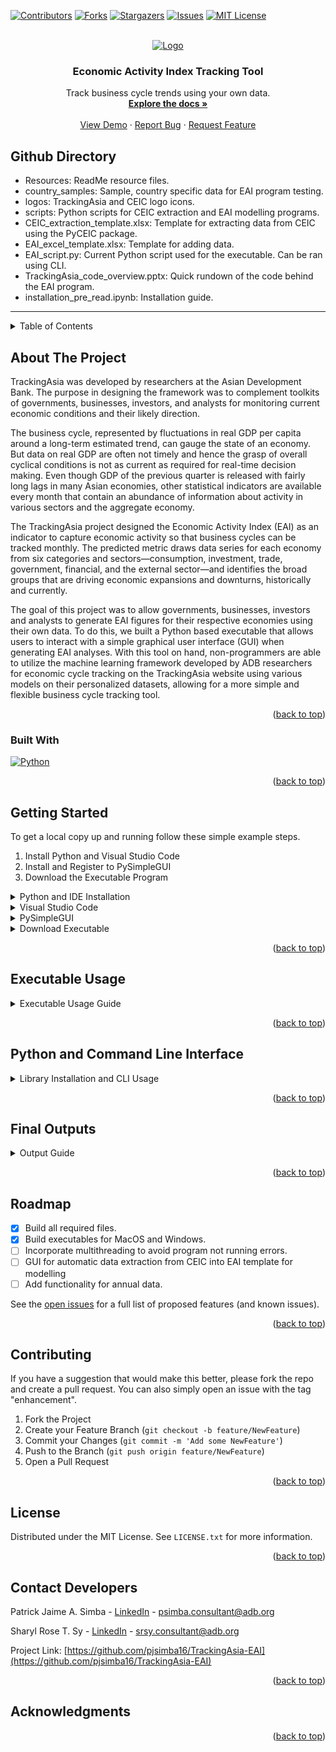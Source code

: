
[![Contributors][contributors-shield]][contributors-url]
[![Forks][forks-shield]][forks-url]
[![Stargazers][stars-shield]][stars-url]
[![Issues][issues-shield]][issues-url]
[![MIT License][license-shield]][license-url]


<!-- PROJECT LOGO -->
<br />
<div align="center">
  <a href="https://github.com/pjsimba16/TrackingAsia-EAI">
    <img src="https://asianbondsonline.adb.org/macroeconomictracker/images/field-with-building-background-trackingasia2.jpg" alt="Logo">
  </a>

  <h3 align="center">Economic Activity Index Tracking Tool</h3>

  <p align="center">
    Track business cycle trends using your own data.
    <br />
    <a href="https://github.com/pjsimba16/TrackingAsia-EAI"><strong>Explore the docs »</strong></a>
    <br />
    <br />
    <a href="https://github.com/pjsimba16/TrackingAsia-EAI">View Demo</a>
    ·
    <a href="https://github.com/pjsimba16/TrackingAsia-EAI/issues/new?labels=bug&template=bug-report---.md">Report Bug</a>
    ·
    <a href="https://github.com/pjsimba16/TrackingAsia-EAI/issues/new?labels=enhancement&template=feature-request---.md">Request Feature</a>
  </p>
</div>

## Github Directory

- Resources: ReadMe resource files.
- country_samples: Sample, country specific data for EAI program testing.
- logos: TrackingAsia and CEIC logo icons.
- scripts: Python scripts for CEIC extraction and EAI modelling programs.
- CEIC_extraction_template.xlsx: Template for extracting data from CEIC using the PyCEIC package.
- EAI_excel_template.xlsx: Template for adding data.
- EAI_script.py: Current Python script used for the executable. Can be ran using CLI.
- TrackingAsia_code_overview.pptx: Quick rundown of the code behind the EAI program.
- installation_pre_read.ipynb: Installation guide.

---

<!-- TABLE OF CONTENTS -->
<details>
  <summary>Table of Contents</summary>
  <ol>
    <li>
      <a href="#about-the-project">About The Project</a>
      <ul>
        <li><a href="#built-with">Built With</a></li>
      </ul>
    </li>
    <li>
      <a href="#getting-started">Getting Started</a>
      <ul>
        <li><a href="#python-and-ide-installation">Python and IDE Installation</a></li>
        <li><a href="#pysimplegui-sign-up">PySimpleGUI Sign Up</a></li>
        <li><a href="#download-executable">Download Executable</a></li>
      </ul>
    </li>
    <li><a href="#executable-usage">Executable Usage</a></li>
    <li>
      <a href="#python-and-command-line-interface">Python and Command Line Interface</a>
      <ul>
        <li><a href="#library-installation">Library Installation</a></li>
        <li><a href="#cli-usage">CLI Usage</a></li>
      </ul>
    </li>
    <li><a href="#final-outputs">Final Outputs</a></li>
    <li><a href="#roadmap">Roadmap</a></li>
    <li><a href="#contributing">Contributing</a></li>
    <li><a href="#license">License</a></li>
    <li><a href="#contact">Contact</a></li>
    <li><a href="#acknowledgments">Acknowledgments</a></li>
  </ol>
</details>



<!-- ABOUT THE PROJECT -->
## About The Project

TrackingAsia was developed by researchers at the Asian Development Bank. The purpose in designing the framework was to complement toolkits of governments, businesses, investors, and analysts for monitoring current economic conditions and their likely direction.

The business cycle, represented by fluctuations in real GDP per capita around a long-term estimated trend, can gauge the state of an economy. But data on real GDP are often not timely and hence the grasp of overall cyclical conditions is not as current as required for real-time decision making. Even though GDP of the previous quarter is released with fairly long lags in many Asian economies, other statistical indicators are available every month that contain an abundance of information about activity in various sectors and the aggregate economy.

The TrackingAsia project designed the Economic Activity Index (EAI) as an indicator to capture economic activity so that business cycles can be tracked monthly. The predicted metric draws data series for each economy from six categories and sectors—consumption, investment, trade, government, financial, and the external sector—and identifies the broad groups that are driving economic expansions and downturns, historically and currently.

The goal of this project was to allow governments, businesses, investors and analysts to generate EAI figures for their respective economies using their own data. To do this, we built a Python based executable that allows users to interact with a simple graphical user interface (GUI) when generating EAI analyses. With this tool on hand, non-programmers are able to utilize the machine learning framework developed by ADB researchers for economic cycle tracking on the TrackingAsia website using various models on their personalized datasets, allowing for a more simple and flexible business cycle tracking tool.

<p align="right">(<a href="#readme-top">back to top</a>)</p>



### Built With

[![Python][python.org]][Python-url]

<p align="right">(<a href="#readme-top">back to top</a>)</p>


<!-- GETTING STARTED -->
## Getting Started

To get a local copy up and running follow these simple example steps.

1. Install Python and Visual Studio Code
2. Install and Register to PySimpleGUI
3. Download the Executable Program

<details>
  <summary>Python and IDE Installation</summary>

  ### Python and IDE Installation

  A Quick Guide for Installing Python on Common Operating Systems

  #### Windows ![Windows](https://github.com/PackeTsar/Install-Python/raw/master/img/windows_65.png)
  1. If you have not yet installed Python on your Windows OS, then download and install the latest Python3 installer from [Python Downloads Page](https://www.python.org/downloads/)
    - Make sure to check the box during installation which adds Python to PATH. Labeled something like **Add Python 3.X to PATH**

  2. Once Python is installed, you should be able to open a command window, type `python`, hit ENTER, and see a Python prompt opened. Type `quit()` to exit it. You should also be able to run the command `pip` and see its options. If both of these work, then you are ready to go.
    - If you cannot run `python` or `pip` from a command prompt, you may need to add the Python installation directory path to the Windows PATH variable
      - The easiest way to do this is to find the new shortcut for Python in your start menu, right-click on the shortcut, and find the folder path for the `python.exe` file
        - For Python2, this will likely be something like `C:\Python27`
        - For Python3, this will likely be something like `C:\Users\<USERNAME>\AppData\Local\Programs\Python\Python37`
      - Open your Advanced System Settings window, navigate to the "Advanced" tab, and click the "Environment Variables" button
      - Create a new system variable:
        - Variable name: `PYTHON_HOME`
        - Variable value: <your_python_installation_directory>
      - Now modify the PATH system variable by appending the text `;%PYTHON_HOME%\;%PYTHON_HOME%;%PYTHON_HOME%\Scripts\` to the end of it.
      - Close out your windows, open a command window and make sure you can run the commands `python` and `pip`

  #### MacOS ![MacOS](https://github.com/PackeTsar/Install-Python/raw/master/img/apple_65.png)

  MacOS comes with a native version of Python. As of this writing, it comes with a version of Python2, which has been deprecated. In order to use most modern Python applications, you need to install Python3. Python2 and Python3 can coexist on the same machine without problems, and for MacOS it is in fact necessary for this to happen, since MacOS continues to rely on Python2 for some functionality.

  There are a couple of ways we can install Python3 on your MacOS operating system:

  #### Option 1: Install the official Python release
  1. Browse to the [Python Downloads Page](https://www.python.org/downloads/)
  2. Click on the "Download Python 3.x.x" button on the page
  3. Walk through the steps of the installer wizard to install Python3
  4. Once installed, the wizard will open a Finder window with some `.command` files in it
      - Double-click the `Install Certificates.command` file and the `Update Shell Profile.command` file to run each of them
      - Close the windows once they are finished
  6. Open your **Terminal** application and run the command `python3` to enter the Python interactive command line. Issue the command `quit()` to exit. Also make sure PIP (the Python package manager) is installed by issuing the command `pip3 -V`. It should display the current version of PIP as well as Python (which should be some release of Python3).
  7. You're all done. Python is installed and ready to use.

  #### Option 2: Install with Homebrew
  [Homebrew](https://brew.sh/) is a MacOS Linux-like package manager. Walk through the below steps to install Homebrew and an updated Python interpreter along with it.

  1. Open your **Terminal** application and run: `xcode-select --install`. This will open a window. Click **'Get Xcode'** and install it from the app store.
  2. Install Homebrew. Run: `/bin/bash -c "$(curl -fsSL https://raw.githubusercontent.com/Homebrew/install/HEAD/install.sh)"`
    - You can also find this command on the [Homebrew website](https://brew.sh/)
  3. Install latest Python3 with `brew install python`
  4. Once Python is installed, you should be able to open your **Terminal** application, type `python3`, hit ENTER, and see a Python 3.X.X prompt opened. Type `quit()` to exit it. You should also be able to run the command `pip3` and see its options. If both of these work, then you are ready to go.
    - Here are some additional resources on [Installing Python 3 on Mac OS X](https://docs.python-guide.org/starting/install3/osx/)

  #### Linux ![Linux](https://github.com/PackeTsar/Install-Python/raw/master/img/linux_65.png)
  - **Raspberry Pi OS** may need Python and PIP
    - Install them: `sudo apt install -y python3-pip`
  - **Debian (Ubuntu)** distributions may need Python and PIP
    - Update the list of available APT repos with `sudo apt update`
    - Install Python and PIP: `sudo apt install -y python3-pip`
  - **RHEL (CentOS)** distributions usually need PIP
    - Install the EPEL package: `sudo yum install -y epel-release`
    - Install PIP: `sudo yum install -y python3-pip`
</details>
<details>
  <summary>Visual Studio Code</summary>

  #### Visual Studio Code <img src="https://code.visualstudio.com/assets/images/code-stable.png" width="" height="70">

  Visual Studio Code is a free coding editor that helps you start coding quickly. Use it to code in any programming language, without switching editors. Visual Studio Code has support for many languages, including Python, Java, C++, JavaScript, and more. [Learn more](https://code.visualstudio.com/)


  The following video will run through the following:
  - Download and install VS Code.
  - Create a new file.
  - See an overview of the user interface.
  - Install support for your favorite programming language.
  - Change your keyboard shortcuts and easily migrate from other editors using keymap extensions.
  - Customize your editor with themes.
  - Explore VS Code features in the Interactive Editor Playground.

  [![IMAGE ALT TEXT HERE](https://i3.ytimg.com/vi/ITxcbrfEcIY/maxresdefault.jpg)](https://www.youtube.com/watch?v=ITxcbrfEcIY&ab_channel=VisualStudioCode)
</details>
<details>
  <summary>PySimpleGUI</summary>

  ### PySimpleGUI Sign Up

  1. Go to the [PySimpleGUI website](https://www.pysimplegui.com/) and sign up for a hobbyist account
  2. Make sure Python is installed
  3. Install PysimpleGUI using the command line interface
     1. Search for 'cmd' on your home search bar
     2. Enter the following:
   
        ```
        python -m pip install pysimplegui
        ```

</details>

<details>
  <summary>Download Executable</summary>

  ### Download Executable
  You can download the executable program, together with other relevant files in this [current version folder.](https://drive.google.com/drive/folders/1YlF_lXOGKMl3tJViK1rGmYh69GXVGhJV?usp=drive_link) The files in this folder will always contain the latest versions of each. If you would like to see older versions of each file, you can find them in the [version history folder.](https://drive.google.com/drive/folders/1kxTxQAlclVArnTpcQ2577LFQrl7fP3Pb?usp=drive_link)

  **Directory summary:**
  - **EAI_script.py** -> Source code containing the GUI and machine learning functions used in the executable file.
  - **EAI_template.xlsx** -> Template file to be used when adding data to be included in the EAI prediction and visualization generation.
  - **EAI_program_windows.exe** -> Final executable file for Windows.
  - **EAI_program_mac.exe** -> Final executable file for MacOS.
  
</details>
<p align="right">(<a href="#readme-top">back to top</a>)</p>

## Executable Usage

<details>
  <summary>Executable Usage Guide</summary>

  ### Home Screen

  The home screen contains information that can also be found on the [TrackingAsia website](https://asianbondsonline.adb.org/macroeconomictracker/index.php), where you can also find the updated EAI dashboards for selected Asian economies.

  <p align="left"><img src="https://github.com/pjsimba16/TrackingAsia-EAI/blob/main/Resources/demo_images/home_page.JPG" width="" height="350"></p></p>

  ### Add Excel Template

  The excel template where you've added your indicator and GDP level data series should be referenced to using the browse button in this screen. A quick rundown of the sheets in the excel template can be found in the section below.

  <p align="left"><img src="https://github.com/pjsimba16/TrackingAsia-EAI/blob/main/Resources/demo_images/add_excel.JPG" width="" height="150"></p>

  ### Excel Template

  The excel template contains 5 sheets:
  - Instructions: Guide for accepted values in each column for each sheet.
  - InfoQ: Information for each data series of quarterly frequency.
  - QuarterlyData: Where you can input the series name and datapoints of quarterly frequency.
  - InfoM: Information for each data series of monthly frequency.
  - MonthData: Where you can input the series name and datapoints of monthly frequency.

  Reminder: Ensure that data series titles are uniform across data and info sheets.

  ### Select Indicators

  The indicator selection screen summarizes all the indicators found in the excel file, separated into one of six economic sectors, together with the target variable. You may also inspect the data or reconfigure the preprocessing steps for each data series by clicking on the inspect data or edit processing buttons respectively.

  <p align="left"><img src="https://github.com/pjsimba16/TrackingAsia-EAI/blob/main/Resources/demo_images/indicator_selector.JPG" width="" height="350"></p>

  ### Inspect Data

  This screen will show you a line chart with the date on the x axis and a chosen data series on the y axis. The table on the right contains summary statistics for the chosen data series. You can choose which data series and frequency to inspect using the dropdowns on the left. Morever, you may choose preprocessing steps using the checkboxes and inspect what the data will look like post processing by clicking the inspect processed data button. You can also save the chart or underlying data using the save buttons below the chart.

  <p align="left"><img src="https://github.com/pjsimba16/TrackingAsia-EAI/blob/main/Resources/demo_images/inspect_data.JPG" width="" height="350"></p>

  ### Inspect Processed Data

  This screen shows you a line chart with the date on the x axis and a chosen data series on the y axis for the processed data. You will find the selected processing steps listed on the right, below the summary statistics. Similarly, you can save the chart or underlying data using the save buttons below the chart.

  <p align="left"><img src="https://github.com/pjsimba16/TrackingAsia-EAI/blob/main/Resources/demo_images/inspect_processed_data.JPG" width="" height="350"></p>

  ### Edit Processing

  In this screen, you can change the processing steps associated with each data series, as well as choose whether or not to include each variable in the modelling. If you'd like to, you may also save the settings that you change directly into the original excel file.

  <p align="left"><img src="https://github.com/pjsimba16/TrackingAsia-EAI/blob/main/Resources/demo_images/edit_processing_2.JPG" width="" height="200"></p>

  ### Select Models

  In this screen, you can determine the starting and ending dates to use for the initial model training process. If left blank, the models will initially be trained on the earliest 50% of the dataset. Below that, you need to choose a location that you'd like all the outputs to be saved in. We suggest that you create a new folder for each particular modelling run. Lastly, use the checkboxes to select the models you'd like to get outputs from using your dataset.

  <p align="left"><img src="https://github.com/pjsimba16/TrackingAsia-EAI/blob/main/Resources/demo_images/select_models.JPG" width="" height="350"></p>

  ### Running Operations Log

  The log screen will show you the progress of the entire process. Don't worry if windows informs you that the screen is not responding, this is a bug that occurs when functions run for a long time; just wait for the screen to end. This will be addressed in future versions using multithreading.

  <p align="left"><img src="https://github.com/pjsimba16/TrackingAsia-EAI/blob/main/Resources/demo_images/running_operations.JPG" width="" height="250"></p>

</details>
<p align="right">(<a href="#readme-top">back to top</a>)</p>

## Python and Command Line Interface

<details>
  <summary>Library Installation and CLI Usage</summary>

  The EAI program executable was built to include all relevent packages, including Python. However, if the executable doesn't run on your device, you can still run the program using Python and the command line interface (CLI). 

  1. Open your file explorer to the location where you saved the EAI_script.py file.
  2. Click on the filepath on the top of the screen, type 'cmd' and press enter. This should open a terminal screen inside your chosen directory.
  3. Ensure all relevant dependencies are installed before running the program. If dependencies are not yet installed, run the following:
  ```
  python install_dependencies.py
  ```
  1. Once dependencies are installed; run the following line to run the script.
  ```
  python EAI_script.py
  ```
</details>   

<p align="right">(<a href="#readme-top">back to top</a>)</p>

## Final Outputs

<details>
  <summary>Output Guide</summary>

  ### Summary of output files to expect inside output folder

  - For each model chosen:
    - Folder named after the model
      - [data.xlsx](https://github.com/pjsimba16/TrackingAsia-EAI/blob/main/Resources/demo_files/data.xlsx): contains all the raw and calculated data for this model, including EAI predictions monthly and quarterly.
      - [EAI_dashboard.pdf](https://github.com/pjsimba16/TrackingAsia-EAI/blob/main/Resources/demo_files/EAI_dashboard.pdf): contains component charts to breakdown EAI based on economic sector importance, and a business cycle chart showing a comparison between predicted EAI and real GDP growth gap values.
    - [EAI_dial_charts.pdf](https://github.com/pjsimba16/TrackingAsia-EAI/blob/main/Resources/demo_files/EAI_dial_charts.pdf): contains dial charts for EAI, GDP growth gap and each economic sector for the past 3 years.
  - [EAI_predictions_comparison.pdf](https://github.com/pjsimba16/TrackingAsia-EAI/blob/main/Resources/demo_files/EAI_predictions_comparison.pdf): contains a line chart comparing the performance of each model when predicting EAI against real GDP growth gap, together with bar charts comparing metrics (R2, MAE, RMSE).
  - [ml_error_metrics.csv](https://github.com/pjsimba16/TrackingAsia-EAI/blob/main/Resources/demo_files/ml_error_metrics.csv): metrics data.

  You may click on any of the files above to see a sample version.


</details>

<p align="right">(<a href="#readme-top">back to top</a>)</p>

<!-- ROADMAP -->
## Roadmap

- [x] Build all required files.
- [x] Build executables for MacOS and Windows.
- [ ] Incorporate multithreading to avoid program not running errors.
- [ ] GUI for automatic data extraction from CEIC into EAI template for modelling
- [ ] Add functionality for annual data.

See the [open issues](https://github.com/pjsimba16/TrackingAsia-EAI/issues) for a full list of proposed features (and known issues).

<p align="right">(<a href="#readme-top">back to top</a>)</p>



<!-- CONTRIBUTING -->
## Contributing

If you have a suggestion that would make this better, please fork the repo and create a pull request. You can also simply open an issue with the tag "enhancement".

1. Fork the Project
2. Create your Feature Branch (`git checkout -b feature/NewFeature`)
3. Commit your Changes (`git commit -m 'Add some NewFeature'`)
4. Push to the Branch (`git push origin feature/NewFeature`)
5. Open a Pull Request

<p align="right">(<a href="#readme-top">back to top</a>)</p>



<!-- LICENSE -->
## License

Distributed under the MIT License. See `LICENSE.txt` for more information.

<p align="right">(<a href="#readme-top">back to top</a>)</p>



<!-- CONTACT -->
## Contact Developers

Patrick Jaime A. Simba - [LinkedIn](https://www.linkedin.com/in/patrick-jaime-simba/) - psimba.consultant@adb.org

Sharyl Rose T. Sy - [LinkedIn](https://ph.linkedin.com/in/sharylsy) - srsy.consultant@adb.org


Project Link: [https://github.com/pjsimba16/TrackingAsia-EAI](https://github.com/pjsimba16/TrackingAsia-EAI)

<p align="right">(<a href="#readme-top">back to top</a>)</p>



<!-- ACKNOWLEDGMENTS -->
## Acknowledgments


<p align="right">(<a href="#readme-top">back to top</a>)</p>



<!-- MARKDOWN LINKS & IMAGES -->
<!-- https://www.markdownguide.org/basic-syntax/#reference-style-links -->
[contributors-shield]: https://img.shields.io/github/contributors/pjsimba16/TrackingAsia-EAI.svg?style=for-the-badge
[contributors-url]: https://github.com/pjsimba16/TrackingAsia-EAI/graphs/contributors
[forks-shield]: https://img.shields.io/github/forks/pjsimba16/TrackingAsia-EAI.svg?style=for-the-badge
[forks-url]: https://github.com/pjsimba16/TrackingAsia-EAI/network/members
[stars-shield]: https://img.shields.io/github/stars/pjsimba16/TrackingAsia-EAI.svg?style=for-the-badge
[stars-url]: https://github.com/pjsimba16/TrackingAsia-EAI/stargazers
[issues-shield]: https://img.shields.io/github/issues/pjsimba16/TrackingAsia-EAI.svg?style=for-the-badge
[issues-url]: https://github.com/pjsimba16/TrackingAsia-EAI/issues
[license-shield]: https://img.shields.io/github/license/pjsimba16/TrackingAsia-EAI.svg?style=for-the-badge
[license-url]: https://github.com/pjsimba16/TrackingAsia-EAI/blob/master/LICENSE.txt
[linkedin-shield]: https://img.shields.io/badge/-LinkedIn-black.svg?style=for-the-badge&logo=linkedin&colorB=555
[linkedin-url]: https://www.linkedin.com/in/patrick-jaime-simba/
[product-screenshot]: images/screenshot.png
[Python.org]: https://img.shields.io/badge/python-3670A0?style=for-the-badge&logo=python&logoColor=ffdd54
[Python-url]: https://www.python.org/

